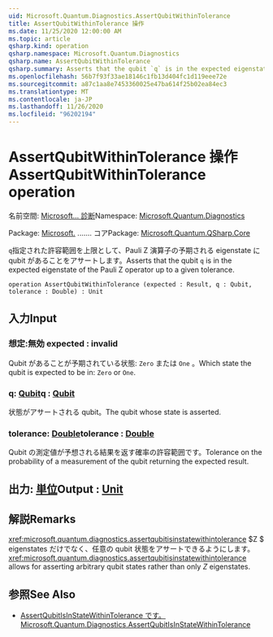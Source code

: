 ```yaml
---
uid: Microsoft.Quantum.Diagnostics.AssertQubitWithinTolerance
title: AssertQubitWithinTolerance 操作
ms.date: 11/25/2020 12:00:00 AM
ms.topic: article
qsharp.kind: operation
qsharp.namespace: Microsoft.Quantum.Diagnostics
qsharp.name: AssertQubitWithinTolerance
qsharp.summary: Asserts that the qubit `q` is in the expected eigenstate of the Pauli Z operator up to a given tolerance.
ms.openlocfilehash: 56b7f93f33ae18146c1fb13d404fc1d119eee72e
ms.sourcegitcommit: a87c1aa8e7453360025e47ba614f25b02ea84ec3
ms.translationtype: MT
ms.contentlocale: ja-JP
ms.lasthandoff: 11/26/2020
ms.locfileid: "96202194"
---
```

# <a name="assertqubitwithintolerance-operation"></a><span data-ttu-id="a376d-102">AssertQubitWithinTolerance 操作</span><span class="sxs-lookup"><span data-stu-id="a376d-102">AssertQubitWithinTolerance operation</span></span>

<span data-ttu-id="a376d-103">名前空間: [Microsoft... 診断](xref:Microsoft.Quantum.Diagnostics)</span><span class="sxs-lookup"><span data-stu-id="a376d-103">Namespace: [Microsoft.Quantum.Diagnostics](xref:Microsoft.Quantum.Diagnostics)</span></span>

<span data-ttu-id="a376d-104">Package: [Microsoft.](https://nuget.org/packages/Microsoft.Quantum.QSharp.Core) ....... コア</span><span class="sxs-lookup"><span data-stu-id="a376d-104">Package: [Microsoft.Quantum.QSharp.Core](https://nuget.org/packages/Microsoft.Quantum.QSharp.Core)</span></span>


<span data-ttu-id="a376d-105">`q`指定された許容範囲を上限として、Pauli Z 演算子の予期される eigenstate に qubit があることをアサートします。</span><span class="sxs-lookup"><span data-stu-id="a376d-105">Asserts that the qubit `q` is in the expected eigenstate of the Pauli Z operator up to a given tolerance.</span></span>

```qsharp
operation AssertQubitWithinTolerance (expected : Result, q : Qubit, tolerance : Double) : Unit
```


## <a name="input"></a><span data-ttu-id="a376d-106">入力</span><span class="sxs-lookup"><span data-stu-id="a376d-106">Input</span></span>

### <a name="expected--__invalidresult__"></a><span data-ttu-id="a376d-107">想定:__無効 <Result>__</span><span class="sxs-lookup"><span data-stu-id="a376d-107">expected : __invalid<Result>__</span></span>

<span data-ttu-id="a376d-108">Qubit があることが予期されている状態: `Zero` または `One` 。</span><span class="sxs-lookup"><span data-stu-id="a376d-108">Which state the qubit is expected to be in: `Zero` or `One`.</span></span>


### <a name="q--qubit"></a><span data-ttu-id="a376d-109">q: [Qubit](xref:microsoft.quantum.lang-ref.qubit)</span><span class="sxs-lookup"><span data-stu-id="a376d-109">q : [Qubit](xref:microsoft.quantum.lang-ref.qubit)</span></span>

<span data-ttu-id="a376d-110">状態がアサートされる qubit。</span><span class="sxs-lookup"><span data-stu-id="a376d-110">The qubit whose state is asserted.</span></span>


### <a name="tolerance--double"></a><span data-ttu-id="a376d-111">tolerance: [Double](xref:microsoft.quantum.lang-ref.double)</span><span class="sxs-lookup"><span data-stu-id="a376d-111">tolerance : [Double](xref:microsoft.quantum.lang-ref.double)</span></span>

<span data-ttu-id="a376d-112">Qubit の測定値が予想される結果を返す確率の許容範囲です。</span><span class="sxs-lookup"><span data-stu-id="a376d-112">Tolerance on the probability of a measurement of the qubit returning the expected result.</span></span>



## <a name="output--unit"></a><span data-ttu-id="a376d-113">出力: [単位](xref:microsoft.quantum.lang-ref.unit)</span><span class="sxs-lookup"><span data-stu-id="a376d-113">Output : [Unit](xref:microsoft.quantum.lang-ref.unit)</span></span>



## <a name="remarks"></a><span data-ttu-id="a376d-114">解説</span><span class="sxs-lookup"><span data-stu-id="a376d-114">Remarks</span></span>

<span data-ttu-id="a376d-115"><xref:microsoft.quantum.diagnostics.assertqubitisinstatewithintolerance> $Z $ eigenstates だけでなく、任意の qubit 状態をアサートできるようにします。</span><span class="sxs-lookup"><span data-stu-id="a376d-115"><xref:microsoft.quantum.diagnostics.assertqubitisinstatewithintolerance> allows for asserting arbitrary qubit states rather than only $Z$ eigenstates.</span></span>

## <a name="see-also"></a><span data-ttu-id="a376d-116">参照</span><span class="sxs-lookup"><span data-stu-id="a376d-116">See Also</span></span>

- [<span data-ttu-id="a376d-117">AssertQubitIsInStateWithinTolerance です。</span><span class="sxs-lookup"><span data-stu-id="a376d-117">Microsoft.Quantum.Diagnostics.AssertQubitIsInStateWithinTolerance</span></span>](xref:Microsoft.Quantum.Diagnostics.AssertQubitIsInStateWithinTolerance)
